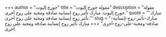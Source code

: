 +++
author = "جورج إليوت"
title = "مقولة جورج إليوت"
description = "مقولة جورج إليوت: مبارك تأثير روح إنسانية صادقة ومحبة على روح أخرى."
quote = '''مبارك تأثير روح إنسانية صادقة ومحبة على روح أخرى.''' 
slug = "مبارك-تأثير-روح-إنسانية-صادقة-ومحبة-على-روح-أخرى"
+++
مبارك تأثير روح إنسانية صادقة ومحبة على روح أخرى.
